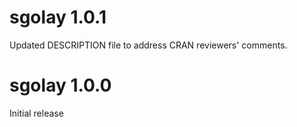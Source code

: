 # sgolay 1.0.1

Updated DESCRIPTION file to address CRAN reviewers' comments.

# sgolay 1.0.0

Initial release
